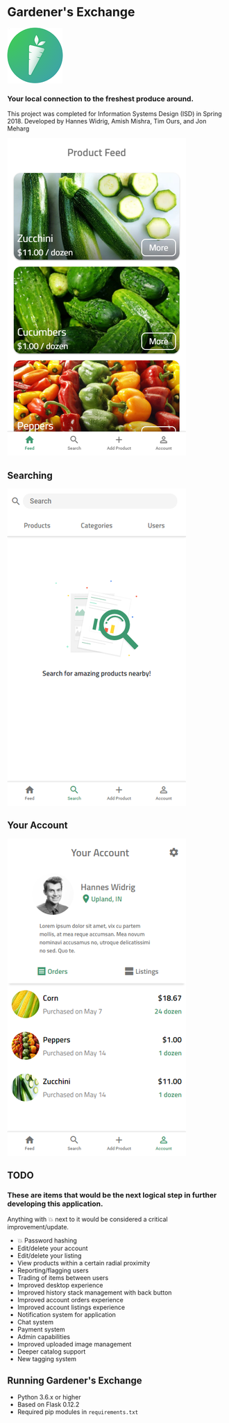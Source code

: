 # Gardener's Exchange
![logo](github-pics/logo-min.png)
### Your local connection to the freshest produce around.
This project was completed for Information Systems Design (ISD) in Spring 2018.
Developed by Hannes Widrig, Amish Mishra, Tim Ours, and Jon Meharg

![application example screenshot](github-pics/app-example.png)
## Searching
![searching screenshot](github-pics/search.png)
## Your Account
![account screenshot](github-pics/account.png)

## TODO
### These are items that would be the next logical step in further developing this application.
Anything with :boom: next to it would be considered a critical improvement/update.
- :boom: Password hashing
- Edit/delete your account
- Edit/delete your listing
- View products within a certain radial proximity
- Reporting/flagging users
- Trading of items between users
- Improved desktop experience
- Improved history stack management with back button
- Improved account orders experience
- Improved account listings experience
- Notification system for application
- Chat system
- Payment system
- Admin capabilities
- Improved uploaded image management
- Deeper catalog support
- New tagging system

## Running Gardener's Exchange
- Python 3.6.x or higher
- Based on Flask 0.12.2
- Required pip modules in `requirements.txt`